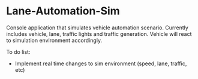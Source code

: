 # Lane-Automation-Sim
Console application that simulates vehicle automation scenario.
Currently includes vehicle, lane, traffic lights and traffic generation.
Vehicle will react to simulation environment accordingly.

To do list:
* Implement real time changes to sim environment (speed, lane, traffic, etc)
